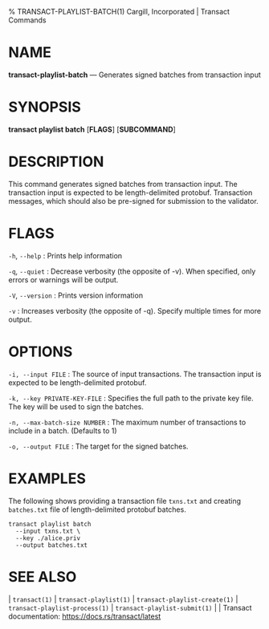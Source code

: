 % TRANSACT-PLAYLIST-BATCH(1) Cargill, Incorporated | Transact Commands
<!--
  Copyright 2018-2021 Cargill Incorporated
  Licensed under Creative Commons Attribution 4.0 International License
  https://creativecommons.org/licenses/by/4.0/
-->

NAME
====

**transact-playlist-batch** — Generates signed batches from transaction input

SYNOPSIS
========
**transact playlist batch** \[**FLAGS**\] \[**SUBCOMMAND**\]

DESCRIPTION
===========
This command generates signed batches from transaction input. The transaction
input is expected to be length-delimited protobuf. Transaction messages, which
should also be pre-signed for submission to the validator.

FLAGS
=====
`-h`, `--help`
: Prints help information

`-q`, `--quiet`
: Decrease verbosity (the opposite of -v). When specified, only errors or
  warnings will be output.

`-V`, `--version`
: Prints version information

`-v`
: Increases verbosity (the opposite of -q). Specify multiple times for more
  output.

OPTIONS
=======
`-i, --input FILE`
: The source of input transactions. The transaction input is expected to be
  length-delimited protobuf.

`-k, --key PRIVATE-KEY-FILE`
: Specifies the full path to the private key file. The key will be used to
  sign the batches.

`-n, --max-batch-size NUMBER`
: The maximum number of transactions to include in a batch. (Defaults to 1)

`-o, --output FILE`
: The target for the signed batches.


EXAMPLES
========
The following shows providing a transaction file `txns.txt` and creating
`batches.txt` file of length-delimited protobuf batches.

```
transact playlist batch
  --input txns.txt \
  --key ./alice.priv
  --output batches.txt
```


SEE ALSO
========
| `transact(1)`
| `transact-playlist(1)`
| `transact-playlist-create(1)`
| `transact-playlist-process(1)`
| `transact-playlist-submit(1)`
|
| Transact documentation: https://docs.rs/transact/latest
